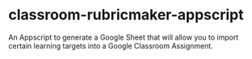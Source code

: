 # classroom-rubricmaker-appscript
 An Appscript to generate a Google Sheet that will allow you to import certain learning targets into a Google Classroom Assignment.
